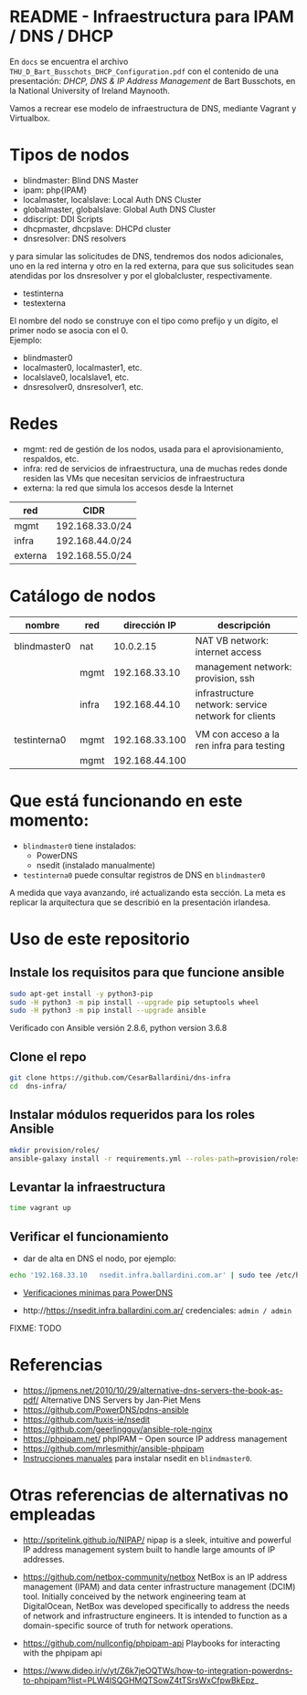 # README - Infraestructura para IPAM / DNS / DHCP

En `docs` se encuentra el archivo `THU_D_Bart_Busschots_DHCP_Configuration.pdf`
con el contenido de una presentación: *DHCP, DNS & IP Address Management* 
de Bart Busschots, en la National University of Ireland Maynooth.

Vamos a recrear ese modelo de infraestructura de DNS, mediante Vagrant y Virtualbox.

# Tipos de nodos

* blindmaster: Blind DNS Master
* ipam: php{IPAM}
* localmaster, localslave: Local Auth DNS Cluster 
* globalmaster, globalslave: Global Auth DNS Cluster
* ddiscript: DDI Scripts
* dhcpmaster, dhcpslave: DHCPd cluster
* dnsresolver: DNS resolvers

y para simular las solicitudes de DNS, tendremos dos nodos adicionales,
uno en la red interna y otro en la red externa, para que sus solicitudes 
sean atendidas por los dnsresolver y por el globalcluster, respectivamente.

* testinterna
* testexterna

El nombre del nodo se construye con el tipo como prefijo y un dígito, el primer nodo se asocia con el 0.  
Ejemplo:

* blindmaster0
* localmaster0, localmaster1, etc.
* localslave0, localslave1, etc.
* dnsresolver0, dnsresolver1, etc.


# Redes

* mgmt: red de gestión de los nodos, usada para el aprovisionamiento, respaldos, etc.
* infra: red de servicios de infraestructura, una de muchas redes donde
   residen las VMs que necesitan servicios de infraestructura
* externa: la red que simula los accesos desde la Internet

| red     |            CIDR |
|---------|-----------------|
| mgmt    | 192.168.33.0/24 |
| infra   | 192.168.44.0/24 |
| externa | 192.168.55.0/24 |

# Catálogo de nodos

| nombre       | red   | dirección IP   | descripción                                         |
|--------------|-------|----------------|-----------------------------------------------------|
| blindmaster0 | nat   | 10.0.2.15      | NAT VB network: internet access                     |
|              | mgmt  | 192.168.33.10  | management network: provision, ssh                  |
|              | infra | 192.168.44.10  | infrastructure network: service network for clients |
|                                                                                             |
| testinterna0 | mgmt  | 192.168.33.100 | VM con acceso a la ren infra para testing           |
|              | mgmt  | 192.168.44.100 |                                                     |



# Que está funcionando en este momento:

* `blindmaster0` tiene instalados:
  * PowerDNS 
  * nsedit (instalado manualmente)
* `testinterna0` puede consultar registros de DNS en `blindmaster0`

A medida que vaya avanzando, iré actualizando esta sección.  La meta es replicar la arquitectura
que se describió en la presentación irlandesa.

# Uso de este repositorio

## Instale los requisitos para que funcione ansible

```bash
sudo apt-get install -y python3-pip
sudo -H python3 -m pip install --upgrade pip setuptools wheel
sudo -H python3 -m pip install --upgrade ansible
```

Verificado con Ansible versión 2.8.6, python version 3.6.8

## Clone el repo

```bash
git clone https://github.com/CesarBallardini/dns-infra
cd  dns-infra/
```

## Instalar módulos requeridos para los roles Ansible

```bash
mkdir provision/roles/
ansible-galaxy install -r requirements.yml --roles-path=provision/roles/
```


## Levantar la infraestructura

```bash
time vagrant up
```

## Verificar el funcionamiento

* dar de alta en DNS el nodo, por ejemplo:

```bash
echo '192.168.33.10   nsedit.infra.ballardini.com.ar' | sudo tee /etc/hosts > /dev/null
```


* [Verificaciones mínimas para PowerDNS](docs/verificaciones-powerdns.md)

* http://https://nsedit.infra.ballardini.com.ar/   credenciales: `admin / admin`

FIXME: TODO


# Referencias

* https://jpmens.net/2010/10/29/alternative-dns-servers-the-book-as-pdf/ Alternative DNS Servers by Jan-Piet Mens
* https://github.com/PowerDNS/pdns-ansible
* https://github.com/tuxis-ie/nsedit
* https://github.com/geerlingguy/ansible-role-nginx
* https://phpipam.net/ phpIPAM – Open source IP address management
* https://github.com/mrlesmithjr/ansible-phpipam
* [Instrucciones manuales](docs/manual-install-nsedit.md)  para instalar nsedit en `blindmaster0`.


# Otras referencias de alternativas no empleadas


* http://spritelink.github.io/NIPAP/ nipap is a sleek, intuitive and powerful IP address management system built to handle large amounts of IP addresses.
* https://github.com/netbox-community/netbox NetBox is an IP address management (IPAM) and data center infrastructure management (DCIM) tool. Initially conceived by the network engineering team at DigitalOcean, NetBox was developed specifically to address the needs of network and infrastructure engineers. It is intended to function as a domain-specific source of truth for network operations.

* https://github.com/nullconfig/phpipam-api Playbooks for interacting with the phpipam api
* https://www.dideo.ir/v/yt/Z6k7jeOQTWs/how-to-integration-powerdns-to-phpipam?list=PLW4lSQGHMQTSowZ4tTSrsWxCfpwBkEpz_





